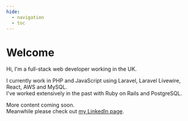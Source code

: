 ```yaml
---
hide:
  - navigation
  - toc
---
```


# Welcome

Hi, I'm a full-stack web developer working in the UK.  

I currently work in PHP and JavaScript using Laravel, Laravel Livewire, React, AWS and MySQL.  
I've  worked extensively in the past with Ruby on Rails and PostgreSQL.

More content coming soon.  
Meanwhile please check out <a href="https://www.linkedin.com/in/chrisgaunt" target="_blank">my LinkedIn page</a>. 
